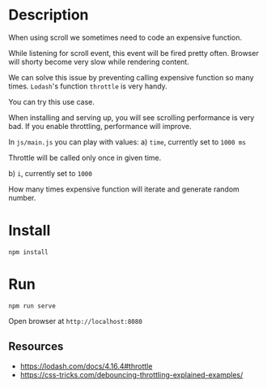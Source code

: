 # Description

When using scroll we sometimes need to code an expensive function.

While listening for scroll event, this event will be fired pretty often. Browser will shorty become very slow while rendering content.

We can solve this issue by preventing calling expensive function so many times. `Lodash`'s function `throttle` is very handy.

You can try this use case.

When installing and serving up, you will see scrolling performance is very bad. If you enable throttling, performance will improve.

In `js/main.js` you can play with values:
a) `time`, currently set to `1000 ms`

Throttle will be called only once in given time.

b) `i`, currently set to `1000`

How many times expensive function will iterate and generate random number.

# Install

`npm install`

# Run

`npm run serve`

Open browser at `http://localhost:8080`

## Resources

- https://lodash.com/docs/4.16.4#throttle
- https://css-tricks.com/debouncing-throttling-explained-examples/
